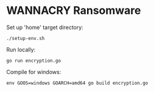 # WANNACRY Ransomware

Set up 'home' target directory:
```
./setup-env.sh
```

Run locally:
```
go run encryption.go
```

Compile for windows:
```
env GOOS=windows GOARCH=amd64 go build encryption.go
```
